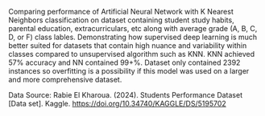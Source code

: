 Comparing performance of Artificial Neural Network with K Nearest Neighbors classification on dataset containing student study habits, parental education, extracurriculars, etc along with average grade (A, B, C, D, or F) class lables.  Demonstrating how supervised deep learning is much better suited for datasets that contain high nuance and variability within classes compared to unsupervised algorithm such as KNN.  KNN achieved 57% accuracy and NN contained 99+%.  Dataset only contained 2392 instances so overfitting is a possibility if this model was used on a larger and more comprehensive dataset.

Data Source:
Rabie El Kharoua. (2024). Students Performance Dataset [Data set]. Kaggle. https://doi.org/10.34740/KAGGLE/DS/5195702
